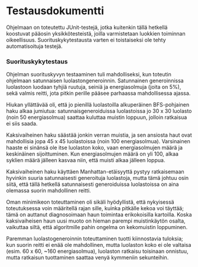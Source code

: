 # Testausdokumentti

Ohjelmaan on toteutettu JUnit-testejä, jotka kuitenkin tällä hetkellä koostuvat pääosin yksikkötesteistä, joilla varmistetaan luokkien toiminnan oikeellisuus. Suorituskykytestausta varten ei toistaiseksi ole tehty automatisoituja testejä.

### Suorituskykytestaus

Ohjelman suorituskyvyn testaaminen tuli mahdolliseksi, kun toteutin ohjelmaan satunnaisen luolastongeneroinnin. Satunnainen generoinnissa luolastoon luodaan tyhjiä ruutuja, seiniä ja energiasolmuja (joita on 5%), sekä valmis reitti, jota pitkin perille pääsee parhaassa mahdollisessa ajassa.

Hiukan yllättävää oli, että jo pienillä luolastoilla alkuperäinen BFS-pohjainen haku alkaa jumiutua: satunnaisgeneroiduissa luolastoissa jo 30 x 30 luolasto (noin 50 energiasolmua) saattaa kuluttaa muistin loppuun, jolloin ratkaisua ei siis saada.

Kaksivaiheinen haku säästää jonkin verran muistia, ja sen ansiosta haut ovat mahdollisia jopa 45 x 45 luolastoissa (noin 100 energiasolmua). Varsinainen haaste ei sinänsä ole itse luolaston koko, vaan energiasolmujen määrä ja keskinäinen sijoittuminen. Kun energiasolmujen määrä on yli 100, alkaa syklien määrä jälleen kasvaa niin, että muisti alkaa jälleen loppua.

Kaksivaiheinen haku käyttäen Manhattan-etäisyyttä pystyy ratkaisemaan hyvinkin suuria satunnaisesti generoituja luolastoja, mutta tämä johtuu osin siitä, että tällä hetkellä satunnaisesti generoiduissa luolastoissa on aina olemassa suorin mahdollinen reitti.

Oman minimikeon toteuttaminen oli sikäli hyödyllistä, että nykyisessä toteutuksessa voin määritellä rajan sille, kuinka pitkälle kekoa voi täyttää; tämä on auttanut diagnosoimaan haun toimintaa erikokoisilla kartoilla. Koska kaksivaiheisen haun uusi muoto on hieman parempi muistinkäytön osalta, vaikuttaa siltä, että algoritmille pahin ongelma on kekomuistin loppuminen. 

Paremman luolastogeneroinnin toteuttaminen tuotti kiinnostavia tuloksia; kun suorin reitti ei enää ole mahdollinen, mutta luolaston koko ei ole valtaisa (esim. 60 x 60, ~160 energiasolmua), luolaston ratkaisu toisinaan onnistuu, mutta ratkaisun tuottaminen saattaa venyä kymmeniin sekunteihin. 